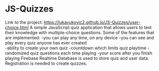 # JS-Quizzes
Link to the project: https://lukavukovic2.github.io/JS-Quizzes/user-choice.html
A simple JavaScript quiz application that allows users to test their knowledge with multiple-choice questions.
Some of the features that are implemented:   	-you can play any time, on any device
						-you can see and play every quiz anyone has ever created	
                                  		-ability to create your own quiz
                                              	-countdown which limits quiz playtime
                                  		-randomized quiz questions each time playing
                                  		-your score after you finish playing
Firebase Realtime Database is used to store quiz and user data.
Registration is needed to create quizzes.

